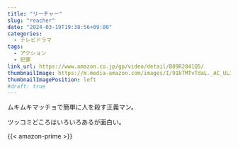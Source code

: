 ```yaml
---
title: "リーチャー"
slug: "reacher"
date: "2024-03-19T19:38:56+09:00"
categories:
  - テレビドラマ
tags:
  - アクション
  - 犯罪
link_url: https://www.amazon.co.jp/gp/video/detail/B09R2841Q5/
thumbnailImage: https://m.media-amazon.com/images/I/91kTMTvTdaL._AC_UL320_.jpg
thumbnailImagePosition: left
#draft: true
---
```

ムキムキマッチョで簡単に人を殺す正義マン。
<!--more-->
ツッコミどころはいろいろあるが面白い。

{{< amazon-prime >}}
